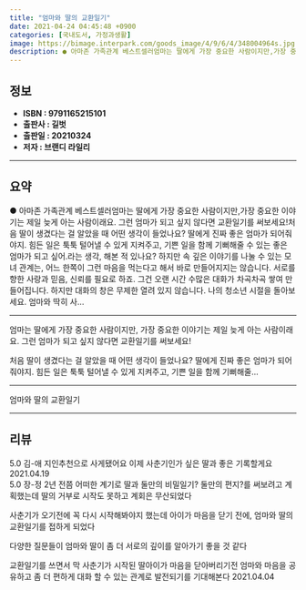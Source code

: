 ```yaml
---
title: "엄마와 딸의 교환일기"
date: 2021-04-24 04:45:48 +0900
categories: [국내도서, 가정과생활]
image: https://bimage.interpark.com/goods_image/4/9/6/4/348004964s.jpg
description: ● 아마존 가족관계 베스트셀러엄마는 딸에게 가장 중요한 사람이지만,가장 중요한 이야기는 제일 늦게 아는 사람이래요. 그런 엄마가 되고 싶지 않다면 교환일기를 써보세요!처음 딸이 생겼다는 걸 알았을 때 어떤 생각이 들었나요? 딸에게 진짜 좋은 엄마가 되어줘야지. 힘든 일은 툭툭 털어낼
---
```


## **정보**

- **ISBN : 9791165215101**
- **출판사 : 길벗**
- **출판일 : 20210324**
- **저자 : 브랜디 라일리**

------



## **요약**

●  아마존 가족관계 베스트셀러엄마는 딸에게 가장 중요한 사람이지만,가장 중요한 이야기는 제일 늦게 아는 사람이래요. 그런 엄마가 되고 싶지 않다면 교환일기를 써보세요!처음 딸이 생겼다는 걸 알았을 때 어떤 생각이 들었나요? 딸에게 진짜 좋은 엄마가 되어줘야지. 힘든 일은 툭툭 털어낼 수 있게 지켜주고, 기쁜 일을 함께 기뻐해줄 수 있는 좋은 엄마가 되고 싶어.라는 생각, 해본 적 있나요? 하지만 속 깊은 이야기를 나눌 수 있는 모녀 관계는, 어느 한쪽이 그런 마음을 먹는다고 해서 바로 만들어지지는 않습니다. 서로를 향한 사랑과 믿음, 신뢰를 필요로 하죠. 그건 오랜 시간 수많은 대화가 차곡차곡 쌓여 만들어집니다. 하지만 대화의 창은 무제한 열려 있지 않습니다. 나의 청소년 시절을 돌아보세요. 엄마와 딱히 사...

------

엄마는 딸에게 가장 중요한 사람이지만,
가장 중요한 이야기는 제일 늦게 아는 사람이래요. 
그런 엄마가 되고 싶지 않다면 교환일기를 써보세요!

처음 딸이 생겼다는 걸 알았을 때 어떤 생각이 들었나요? 딸에게 진짜 좋은 엄마가 되어줘야지. 힘든 일은 툭툭 털어낼 수 있게 지켜주고, 기쁜 일을 함께 기뻐해줄... 

------


엄마와 딸의 교환일기 

------


## **리뷰** 

5.0 김-애 지인추천으로 사게됐어요 이제 사춘기인가 싶은 딸과 좋은 기록할게요 2021.04.19 <br/>5.0 장-정 2년 전쯤 어떠한 계기로 딸과 둘만의 비밀일기?
둘만의 편지?를 써보려고 계획했는데 딸의 거부로
시작도 못하고 계회은 무산되었다

사춘기가 오기전에 꼭 다시 시작해봐야지 했는데
아이가 마음을 닫기 전에, 엄마와 딸의 교환일기를 접하게 되었다

다양한 질문들이 엄마와 딸이 좀 더 서로의 깊이를 알아가기 좋을 것 같다

교환일기를 쓰면서 막 사춘기가 시작된 딸아이가 마음을
닫아버리기전 엄마와 마음을 공유하고 좀 더 편하게 대화  할 수 있는 관계로 발전되기를 기대해본다
 2021.04.04 <br/>